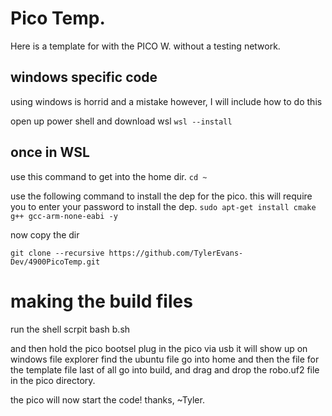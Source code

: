# Pico Temp.

Here is a template for with the PICO W. without a testing network.


## windows specific code

using windows is horrid and a mistake however, I will include how to do this

open up power shell and download wsl
``` wsl --install  ```

## once in WSL
use this command to get into the home dir.
```cd ~ ```

use the following command to install the dep for the pico. this will require you to enter your password to
install the dep.
```sudo apt-get install cmake g++ gcc-arm-none-eabi -y```

now copy the dir

``` git clone --recursive https://github.com/TylerEvans-Dev/4900PicoTemp.git  ```

# making the build files
run the shell scrpit
bash b.sh

and then hold the pico bootsel plug in the pico via usb it will show up on windows file explorer find the ubuntu file
go into home and then the file for the template file last of all go into build, and drag and drop the robo.uf2 file
in the pico directory.

the pico will now start the code!
thanks,
~Tyler.
